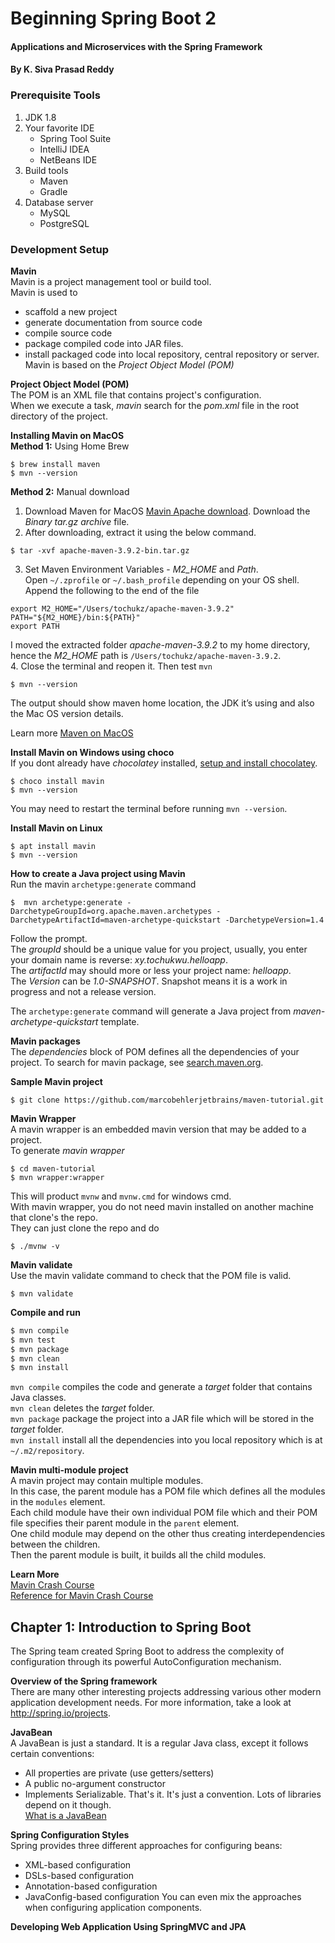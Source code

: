 # Beginning Spring Boot 2
#### Applications and Microservices with the Spring Framework
#### By K. Siva Prasad Reddy

### Prerequisite Tools
1. JDK 1.8
2. Your favorite IDE
   * Spring Tool Suite
   * IntelliJ IDEA
   * NetBeans IDE
3. Build tools
   * Maven
   * Gradle
4. Database server
   * MySQL
   * PostgreSQL

### Development Setup
__Mavin__  
Mavin is a project management tool or build tool.   
Mavin is used to
* scaffold a new project
* generate documentation from source code
* compile source code
* package compiled code into JAR files.
* install packaged code into local repository, central repository or server.
Mavin is based on the _Project Object Model (POM)_  

__Project Object Model (POM)__  
The POM is an XML file that contains project's configuration.   
When we execute a task, _mavin_ search for the _pom.xml_ file in the root directory of the project.  

__Installing Mavin on MacOS__  
__Method 1:__ Using Home Brew
```
$ brew install maven
$ mvn --version
```
__Method 2:__ Manual download
1. Download Maven for MacOS [Mavin Apache download](https://maven.apache.org/download.cgi). Download the _Binary tar.gz archive_ file.
2. After downloading, extract it using the below command.
```
$ tar -xvf apache-maven-3.9.2-bin.tar.gz
```
3. Set Maven Environment Variables - _M2_HOME_ and _Path_.   
Open `~/.zprofile` or `~/.bash_profile` depending on your OS shell.  
Append the following to the end of the file
```
export M2_HOME="/Users/tochukz/apache-maven-3.9.2"
PATH="${M2_HOME}/bin:${PATH}"
export PATH
```
I moved the extracted folder _apache-maven-3.9.2_ to my home directory, hence the _M2_HOME_ path  is `/Users/tochukz/apache-maven-3.9.2`.  
4. Close the terminal and reopen it. Then test `mvn`
```
$ mvn --version
```
The output should show maven home location, the JDK it’s using and also the Mac OS version details.  

Learn more [Maven on MacOS](https://www.digitalocean.com/community/tutorials/install-maven-mac-os)  

__Install Mavin on Windows using choco__  
If you dont already have _chocolatey_ installed, [setup and install chocolatey](https://docs.chocolatey.org/en-us/choco/setup).  

```
$ choco install mavin
$ mvn --version
```  
You may need to restart the terminal before running `mvn --version`.  

__Install Mavin on Linux__  
```
$ apt install mavin
$ mvn --version
```  

__How to create a Java project using Mavin__  
Run the mavin `archetype:generate` command
```
$  mvn archetype:generate -DarchetypeGroupId=org.apache.maven.archetypes -DarchetypeArtifactId=maven-archetype-quickstart -DarchetypeVersion=1.4
```  
Follow the prompt.  
The _groupId_ should be a unique value for you project, usually, you enter your domain name is reverse: _xy.tochukwu.helloapp_.   
The _artifactId_ may should more or less your project name: _helloapp_.  
The _Version_ can be _1.0-SNAPSHOT_. Snapshot means it is a work in progress and not a release version.   

The `archetype:generate` command will generate a Java project from _maven-archetype-quickstart_ template.  

__Mavin packages__  
The _dependencies_ block of POM defines all the dependencies of your project. To search for mavin package, see [search.maven.org](https://search.maven.org/).  

__Sample Mavin project__   
```
$ git clone https://github.com/marcobehlerjetbrains/maven-tutorial.git  
```  

__Mavin Wrapper__  
A mavin wrapper is an embedded mavin version that may be added to a project.  
To generate  _mavin wrapper_
```
$ cd maven-tutorial
$ mvn wrapper:wrapper
```
This will product `mvnw` and `mvnw.cmd` for windows cmd.  
With mavin wrapper, you do not need mavin installed on another machine that clone's the repo.  
They can just clone the repo and do  
```
$ ./mvnw -v
```  

__Mavin validate__  
Use the mavin validate command to check that the POM file is valid.
```
$ mvn validate
```  

__Compile and run__  
```bash
$ mvn compile
$ mvn test
$ mvn package
$ mvn clean
$ mvn install
```  
`mvn compile` compiles the code and generate a _target_ folder that contains Java classes.  
`mvn clean` deletes the _target_ folder.  
`mvn package` package the project into a JAR file which will be stored in the _target_ folder.   
`mvn install` install all the dependencies into you local repository which is at `~/.m2/repository`.   

__Mavin multi-module project__  
A mavin project may contain multiple modules.  
In this case, the parent module has a POM file which defines all the modules in the `modules` element.    
Each child module have their own individual POM file which and their POM file specifies their parent module in the `parent` element.  
One child module may depend on the other thus creating interdependencies between the children.    
Then the parent module is built, it builds all the child modules.

__Learn More__  
[Mavin Crash Course](https://www.youtube.com/watch?v=Xatr8AZLOsE)  
[Reference for Mavin Crash Course](https://docs.google.com/document/d/1Y-bJSWGyrRESM71MQuCFoYcABlyKwWZulGoYvBu5RRQ/edit)

## Chapter 1: Introduction to Spring Boot
The Spring team created Spring Boot to address the complexity of configuration through its powerful AutoConfiguration mechanism.  

__Overview of the Spring framework__  
There are many other interesting projects addressing various other modern application development needs. For more information, take a look at http://spring.io/projects.  

__JavaBean__  
A JavaBean is just a standard. It is a regular Java class, except it follows certain conventions:
* All properties are private (use getters/setters)
* A public no-argument constructor
* Implements Serializable.
That's it. It's just a convention. Lots of libraries depend on it though.  
[What is a JavaBean](https://stackoverflow.com/questions/3295496/what-is-a-javabean-exactly)

__Spring Configuration Styles__  
Spring provides three different approaches for configuring beans:
* XML-based configuration
* DSLs-based configuration
* Annotation-based configuration
* JavaConfig-based configuration
You can even mix the approaches when configuring application components.    

__Developing Web Application Using SpringMVC and JPA__  
